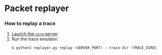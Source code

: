 # Packet replayer

### How to replay a trace
1. [Launch the `core` server](../../server/README.md#launch-the-core-server)
1. Run the trace emulator:
    ```bash
    $ python3 replayer.py replay <SERVER_PORT> --trace-dir <TRACE_DIRECTORY>
    ```
